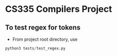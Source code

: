 # CS335 Compilers Project

## To test regex for tokens
- From project root directory, use 
```python
python3 tests/test_regex.py 
```
